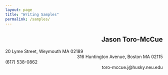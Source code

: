 ```yaml
---
layout: page
title: "Writing Samples"
permalink: /samples/
--- 
```

 ## <div style="text-align: right"> Jason Toro-McCue </div>
<div style="text-align: left"> 20 Lyme Street, Weymouth MA 02189 </div><div style="text-align: right"> 316 Huntington Avenue, Boston MA 02115 </div>  
<div style="text-align: left"> (617) 538-0862 </div> <div style="text-align: right"> toro-mccue.j@husky.neu.edu </div>
